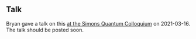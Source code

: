 ## Talk

Bryan gave a talk on this [at the Simons Quantum Colloquium](https://simons.berkeley.edu/events/quantum-colloquium) on 2021-03-16. The talk should be posted soon.